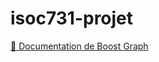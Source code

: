 # isoc731-projet

[📄 Documentation de Boost Graph](https://www.boost.org/doc/libs/1_70_0/libs/graph/doc/table_of_contents.html)
